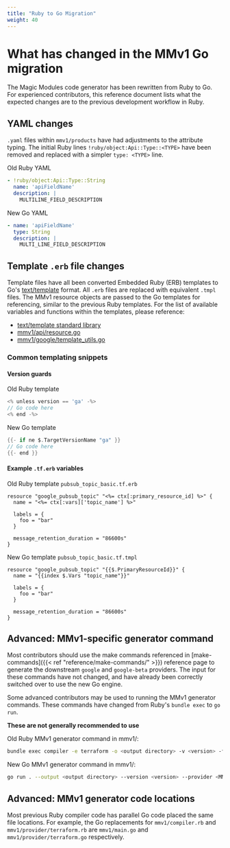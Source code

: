 ```yaml
---
title: "Ruby to Go Migration"
weight: 40
---
```

# What has changed in the MMv1 Go migration

The Magic Modules code generator has been rewritten from Ruby to Go. For experienced contributors, this reference document lists what the expected changes are to the previous development workflow in Ruby.

## YAML changes

`.yaml` files within `mmv1/products` have had adjustments to the attribute typing. The initial Ruby lines `!ruby/object:Api::Type::<TYPE>` have been removed and replaced with a simpler `type: <TYPE>` line.

Old Ruby YAML
```yaml
- !ruby/object:Api::Type::String
  name: 'apiFieldName'
  description: |
    MULTILINE_FIELD_DESCRIPTION
```

New Go YAML
```yaml
- name: 'apiFieldName'
  type: String
  description: |
    MULTI_LINE_FIELD_DESCRIPTION
```

## Template `.erb` file changes

Template files have all been converted Embedded Ruby (ERB) templates to Go's [text/template](https://pkg.go.dev/text/template) format.
All `.erb` files are replaced with equivalent `.tmpl` files. The MMv1 resource objects are passed to the Go templates for referencing, similar to the previous Ruby templates. For the list of available variables and functions within the templates, please reference:

* [text/template standard library](https://pkg.go.dev/text/template)
* [mmv1/api/resource.go](https://github.com/GoogleCloudPlatform/magic-modules/blob/main/mmv1/api/resource.go)
* [mmv1/google/template_utils.go](https://github.com/GoogleCloudPlatform/magic-modules/blob/main/mmv1/google/template_utils.go)

### Common templating snippets

#### Version guards

Old Ruby template
```go
<% unless version == 'ga' -%>
// Go code here
<% end -%>
```

New Go template
```go
{{- if ne $.TargetVersionName "ga" }}
// Go code here
{{- end }}
```

#### Example `.tf.erb` variables

Old Ruby template `pubsub_topic_basic.tf.erb`
```hcl
resource "google_pubsub_topic" "<%= ctx[:primary_resource_id] %>" {
  name = "<%= ctx[:vars]['topic_name'] %>"

  labels = {
    foo = "bar"
  }

  message_retention_duration = "86600s"
}
```

New Go template `pubsub_topic_basic.tf.tmpl`
```hcl
resource "google_pubsub_topic" "{{$.PrimaryResourceId}}" {
  name = "{{index $.Vars "topic_name"}}"

  labels = {
    foo = "bar"
  }

  message_retention_duration = "86600s"
}
```

## Advanced: MMv1-specific generator command

Most contributors should use the make commands referenced in [make-commands]({{< ref "reference/make-commands/" >}}) reference page to generate the downstream `google` and `google-beta` providers. The input for these commands have not changed, and have already been correctly switched over to use the new Go engine.

Some advanced contributors may be used to running the MMv1 generator commands. These commands have changed from Ruby's `bundle exec` to `go run`.

**These are not generally recommended to use**

Old Ruby MMv1 generator command in mmv1/:
```bash
bundle exec compiler -e terraform -o <output directory> -v <version> -f <MMv1 provider> -p <products/productfolder>
```

New Go MMv1 generator command in mmv1/:
```bash
go run . --output <output directory> --version <version> --provider <MMv1 provider>
```

## Advanced: MMv1 generator code locations

Most previous Ruby compiler code has parallel Go code placed the same file locations.
For example, the Go replacements for `mmv1/compiler.rb` and `mmv1/provider/terraform.rb` are `mmv1/main.go` and `mmv1/provider/terraform.go` respectively.
